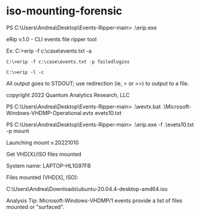 # iso-mounting-forensic

PS C:\Users\Andrea\Desktop\Events-Ripper-main> .\erip.exe

eRip v.1.0 - CLI events file ripper tool


Ex: C:\>erip -f c:\case\events.txt -a

    C:\>erip -f c:\case\events.txt -p failedlogins
    
    C:\>erip -l -c

All output goes to STDOUT; use redirection (ie, > or >>) to output to a file.

copyright 2022 Quantum Analytics Research, LLC

PS C:\Users\Andrea\Desktop\Events-Ripper-main> .\wevtx.bat .\Microsoft-Windows-VHDMP-Operational.evtx evets10.txt

PS C:\Users\Andrea\Desktop\Events-Ripper-main> .\erip.exe -f .\evets10.txt -p mount

Launching mount v.20221010

Get VHD[X}/ISO files mounted


System name: LAPTOP-HL1G97FB

Files mounted (VHD[X], ISO):

C:\Users\Andrea\Downloads\ubuntu-20.04.4-desktop-amd64.iso

Analysis Tip: Microsoft-Windows-VHDMP/1 events provide a list of files mounted or "surfaced".
